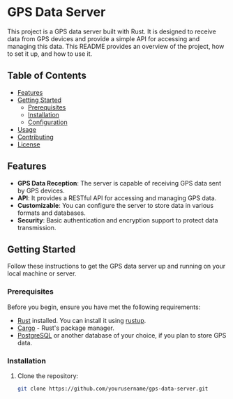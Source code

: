 # GPS Data Server

This project is a GPS data server built with Rust. It is designed to receive data from GPS devices and provide a simple API for accessing and managing this data. This README provides an overview of the project, how to set it up, and how to use it.

## Table of Contents

- [Features](#features)
- [Getting Started](#getting-started)
  - [Prerequisites](#prerequisites)
  - [Installation](#installation)
  - [Configuration](#configuration)
- [Usage](#usage)
- [Contributing](#contributing)
- [License](#license)

## Features

- **GPS Data Reception**: The server is capable of receiving GPS data sent by GPS devices.
- **API**: It provides a RESTful API for accessing and managing GPS data.
- **Customizable**: You can configure the server to store data in various formats and databases.
- **Security**: Basic authentication and encryption support to protect data transmission.

## Getting Started

Follow these instructions to get the GPS data server up and running on your local machine or server.

### Prerequisites

Before you begin, ensure you have met the following requirements:

- [Rust](https://www.rust-lang.org/) installed. You can install it using [rustup](https://rustup.rs/).
- [Cargo](https://doc.rust-lang.org/cargo/) - Rust's package manager.
- [PostgreSQL](https://www.postgresql.org/) or another database of your choice, if you plan to store GPS data.

### Installation

1. Clone the repository:

   ```bash
   git clone https://github.com/yourusername/gps-data-server.git
